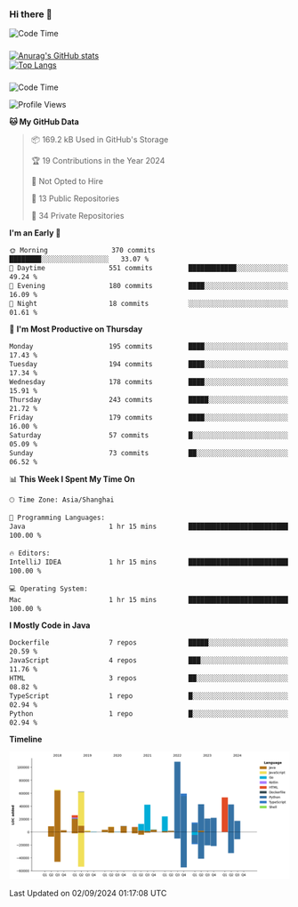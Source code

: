 ### Hi there 👋 

![Code Time](https://img.shields.io/endpoint?style=flat&url=https://codetime-api.datreks.com/badge/1061?logoColor=white%26project=%26recentMS=0%26showProject=false)

<!--
**Muyiafan/Muyiafan** is a ✨ _special_ ✨ repository because its `README.md` (this file) appears on your GitHub profile.

Here are some ideas to get you started:

- 🔭 I’m currently working on ...
- 🌱 I’m currently learning ...
- 👯 I’m looking to collaborate on ...
- 🤔 I’m looking for help with ...
- 💬 Ask me about ...
- 📫 How to reach me: ...
- 😄 Pronouns: ...
- ⚡ Fun fact: ...
-->

### 

[![Anurag's GitHub stats](https://github-readme-stats.vercel.app/api?username=Muyiafan)](https://github.com/anuraghazra/github-readme-stats)
<br>
[![Top Langs](https://github-readme-stats.vercel.app/api/top-langs/?username=Muyiafan)](https://github.com/anuraghazra/github-readme-stats)

### 

<!--START_SECTION:waka-->
![Code Time](http://img.shields.io/badge/Code%20Time-6%2C554%20hrs%201%20min-blue)

![Profile Views](http://img.shields.io/badge/Profile%20Views-0-blue)

**🐱 My GitHub Data** 

> 📦 169.2 kB Used in GitHub's Storage 
 > 
> 🏆 19 Contributions in the Year 2024
 > 
> 🚫 Not Opted to Hire
 > 
> 📜 13 Public Repositories 
 > 
> 🔑 34 Private Repositories 
 > 
**I'm an Early 🐤** 

```text
🌞 Morning                370 commits         ████████░░░░░░░░░░░░░░░░░   33.07 % 
🌆 Daytime                551 commits         ████████████░░░░░░░░░░░░░   49.24 % 
🌃 Evening                180 commits         ████░░░░░░░░░░░░░░░░░░░░░   16.09 % 
🌙 Night                  18 commits          ░░░░░░░░░░░░░░░░░░░░░░░░░   01.61 % 
```
📅 **I'm Most Productive on Thursday** 

```text
Monday                   195 commits         ████░░░░░░░░░░░░░░░░░░░░░   17.43 % 
Tuesday                  194 commits         ████░░░░░░░░░░░░░░░░░░░░░   17.34 % 
Wednesday                178 commits         ████░░░░░░░░░░░░░░░░░░░░░   15.91 % 
Thursday                 243 commits         █████░░░░░░░░░░░░░░░░░░░░   21.72 % 
Friday                   179 commits         ████░░░░░░░░░░░░░░░░░░░░░   16.00 % 
Saturday                 57 commits          █░░░░░░░░░░░░░░░░░░░░░░░░   05.09 % 
Sunday                   73 commits          ██░░░░░░░░░░░░░░░░░░░░░░░   06.52 % 
```


📊 **This Week I Spent My Time On** 

```text
🕑︎ Time Zone: Asia/Shanghai

💬 Programming Languages: 
Java                     1 hr 15 mins        █████████████████████████   100.00 % 

🔥 Editors: 
IntelliJ IDEA            1 hr 15 mins        █████████████████████████   100.00 % 

💻 Operating System: 
Mac                      1 hr 15 mins        █████████████████████████   100.00 % 
```

**I Mostly Code in Java** 

```text
Dockerfile               7 repos             █████░░░░░░░░░░░░░░░░░░░░   20.59 % 
JavaScript               4 repos             ███░░░░░░░░░░░░░░░░░░░░░░   11.76 % 
HTML                     3 repos             ██░░░░░░░░░░░░░░░░░░░░░░░   08.82 % 
TypeScript               1 repo              █░░░░░░░░░░░░░░░░░░░░░░░░   02.94 % 
Python                   1 repo              █░░░░░░░░░░░░░░░░░░░░░░░░   02.94 % 
```



**Timeline**

![Lines of Code chart](https://raw.githubusercontent.com/Muyiafan/Muyiafan/main/assets/bar_graph.png)


 Last Updated on 02/09/2024 01:17:08 UTC
<!--END_SECTION:waka-->
